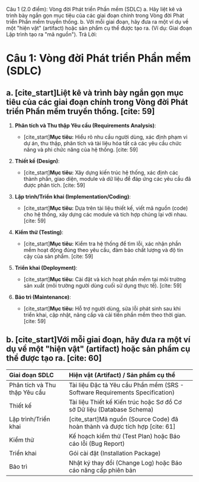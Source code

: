 ﻿Câu 1 (2.0 điểm): Vòng đời Phát triển Phần mềm (SDLC)
a. Hãy liệt kê và trình bày ngắn gọn mục tiêu của các giai đoạn chính trong Vòng đời
Phát triển Phần mềm truyền thống.
b. Với mỗi giai đoạn, hãy đưa ra một ví dụ về một "hiện vật" (artifact) hoặc sản phẩm cụ
thể được tạo ra. (Ví dụ: Giai đoạn Lập trình tạo ra "mã nguồn").
Trả Lời:
# Câu 1: Vòng đời Phát triển Phần mềm (SDLC)

## a. [cite_start]Liệt kê và trình bày ngắn gọn mục tiêu của các giai đoạn chính trong Vòng đời Phát triển Phần mềm truyền thống. [cite: 59]

1.  **Phân tích và Thu thập Yêu cầu (Requirements Analysis)**:
    * [cite_start]**Mục tiêu:** Hiểu rõ nhu cầu người dùng, xác định phạm vi dự án, thu thập, phân tích và tài liệu hóa tất cả các yêu cầu chức năng và phi chức năng của hệ thống. [cite: 59]

2.  **Thiết kế (Design)**:
    * [cite_start]**Mục tiêu:** Xây dựng kiến trúc hệ thống, xác định các thành phần, giao diện, module và dữ liệu để đáp ứng các yêu cầu đã được phân tích. [cite: 59]

3.  **Lập trình/Triển khai (Implementation/Coding)**:
    * [cite_start]**Mục tiêu:** Dựa trên tài liệu thiết kế, viết mã nguồn (code) cho hệ thống, xây dựng các module và tích hợp chúng lại với nhau. [cite: 59]

4.  **Kiểm thử (Testing)**:
    * [cite_start]**Mục tiêu:** Kiểm tra hệ thống để tìm lỗi, xác nhận phần mềm hoạt động đúng theo yêu cầu, đảm bảo chất lượng và độ tin cậy của sản phẩm. [cite: 59]

5.  **Triển khai (Deployment)**:
    * [cite_start]**Mục tiêu:** Cài đặt và kích hoạt phần mềm tại môi trường sản xuất (môi trường người dùng cuối sử dụng thực tế). [cite: 59]

6.  **Bảo trì (Maintenance)**:
    * [cite_start]**Mục tiêu:** Hỗ trợ người dùng, sửa lỗi phát sinh sau khi triển khai, cập nhật, nâng cấp và cải tiến phần mềm theo thời gian. [cite: 59]

## b. [cite_start]Với mỗi giai đoạn, hãy đưa ra một ví dụ về một "hiện vật" (artifact) hoặc sản phẩm cụ thể được tạo ra. [cite: 60]

| Giai đoạn SDLC | Hiện vật (Artifact) / Sản phẩm cụ thể |
| :--- | :--- |
| Phân tích và Thu thập Yêu cầu | Tài liệu Đặc tả Yêu cầu Phần mềm (SRS - Software Requirements Specification) |
| Thiết kế | Tài liệu Thiết kế Kiến trúc hoặc Sơ đồ Cơ sở Dữ liệu (Database Schema) |
| Lập trình/Triển khai | [cite_start]Mã nguồn (Source Code) đã hoàn thành và được tích hợp [cite: 61] |
| Kiểm thử | Kế hoạch kiểm thử (Test Plan) hoặc Báo cáo lỗi (Bug Report) |
| Triển khai | Gói cài đặt (Installation Package) |
| Bảo trì | Nhật ký thay đổi (Change Log) hoặc Báo cáo nâng cấp phiên bản |